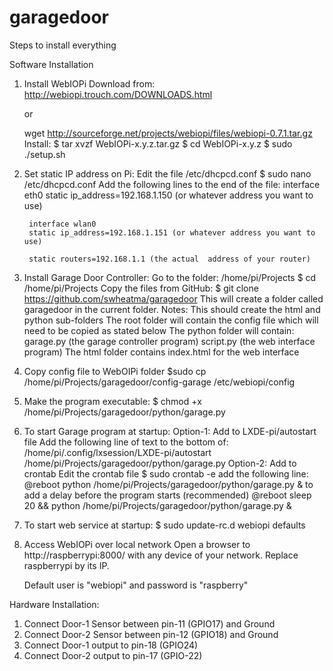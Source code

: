 # garagedoor
Steps to install everything


Software Installation

1. Install WebIOPi
	Download from: http://webiopi.trouch.com/DOWNLOADS.html
	
	or
	
	wget http://sourceforge.net/projects/webiopi/files/webiopi-0.7.1.tar.gz
	Install:
		$ tar xvzf WebIOPi-x.y.z.tar.gz
		$ cd WebIOPi-x.y.z
		$ sudo ./setup.sh

2. Set static IP address on Pi:
	Edit the file /etc/dhcpcd.conf
	$ sudo nano /etc/dhcpcd.conf
	Add the following lines to the end of the file:
		interface eth0
		static ip_address=192.168.1.150 (or whatever address you want to use)

		interface wlan0
		static ip_address=192.168.1.151 (or whatever address you want to use)

		static routers=192.168.1.1 (the actual  address of your router)

3. Install Garage Door Controller:
	Go to the folder: /home/pi/Projects
		$ cd /home/pi/Projects
	Copy the files from GitHub:
		$ git clone https://github.com/swheatma/garagedoor
	This will create a folder called garagedoor in the current folder.
	Notes:
		This should create the html and python sub-folders
		The root folder will contain the config file which will need to be copied as stated below
		The python folder will contain:
			garage.py (the garage controller program)
			script.py (the web interface program)
		The html folder contains index.html for the web interface

4. Copy config file to WebOIPi folder
	$sudo cp /home/pi/Projects/garagedoor/config-garage /etc/webiopi/config

5. Make the program executable:
	$ chmod +x /home/pi/Projects/garagedoor/python/garage.py

6. To start Garage program at startup:
	Option-1:
		Add to LXDE-pi/autostart file
		Add the following line of text to the bottom of: /home/pi/.config/lxsession/LXDE-pi/autostart
		/home/pi/Projects/garagedoor/python/garage.py
	Option-2:
		Add to crontab
		Edit the crontab file
		$ sudo crontab -e
		add the following line:
		@reboot python /home/pi/Projects/garagedoor/python/garage.py &
		to add a delay before the program starts (recommended)
		@reboot sleep 20 && python /home/pi/Projects/garagedoor/python/garage.py &

7. To start web service at startup:
	$ sudo update-rc.d webiopi defaults

8. Access WebIOPi over local network
	Open a browser to http://raspberrypi:8000/ with any device of your network. Replace raspberrypi by its IP.

	Default user is "webiopi" and password is "raspberry"

Hardware Installation:
1. Connect Door-1 Sensor between pin-11 (GPIO17) and Ground
2. Connect Door-2 Sensor between pin-12 (GPIO18) and Ground
3. Connect Door-1 output to pin-18 (GPIO24)
4. Connect Door-2 output to pin-17 (GPIO-22)


